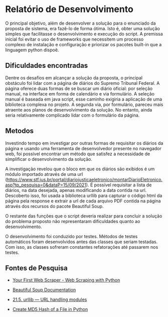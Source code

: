 # Relatório de Desenvolvimento

O principal objetivo, além de desenvolver a solução para o enunciado da proposta de sistema, era fazê-lo de forma ótima. Isto é, obter uma solução simples que facilitasse o desenvolvimento e execução do script. A premissa inicial foi evitar o uso de frameworks que necessitem um processo complexo de instalação e configuração e priorizar os pacotes built-in que a linguagem python dispoẽ.

## Dificuldades encontradas
Dentre os desafios em alcançar a solução da proposta, o principal obstáculo foi lidar com a página de diários do Supremo Tribunal Federal. A página oferece duas formas de se buscar um diário oficial: por seleção manual, na interface em forma de calendário e via formulário. A seleção manual é baseada em java script, esse caminho exigiria a aplicação de uma biblioteca complexa no projeto. A segunda via, por formulário, pareceu mais atraente aos planos de desenvolvimento da solução. No entanto, ainda seria  relativamente complicado lidar com o formulário da página. 


## Metodos
Investindo tempo em investigar por outras formas de requisitar os diários da página e usando uma ferramenta de desenvolvedor presente no navegador web, foi possível encontrar um método que satisfez a necessidade de simplificar o desenvolvimento da solução.

A investigação revelou que o bloco em que os diários são exibidos é um módulo importado através de uma url (https://www.stf.jus.br/portal/diariojusticaeletronico/montarDiarioEletronico.asp?tp_pesquisa=0&dataP=15/09/2021). É possível requisitar a lista de diários, na data desejada, apenas modificando a data contida na url. Descoberto isso, foi usada a biblioteca urllib para capturar o código html da página pela response e extrair a url de cada arquivo PDF contida na página através dos recursos do pacote Beautiful Soup.

O restante das funções que o script deveria realizar para concluir a solução do problema proposto não representaram dificuldades quanto ao desenvolvimento.

O desenvolvimento foi conduzido  por testes.  Métodos de testes automáticos foram desenvolvidos antes das classes que seriam testadas. Com isso, as classes sofreram constantes refatorações até passarem nos testes.


## Fontes de Pesquisa

- [Your First Web Scraper - Web Scraping with Python](https://www.oreilly.com/library/view/web-scraping-with/9781491910283/ch01.html)

- [Beautiful Soup Documentation](https://www.crummy.com/software/BeautifulSoup/bs4/doc/)

- [21.5. urllib — URL handling modules](https://docs.python.org/3.6/library/urllib.html)

- [Create MD5 Hash of a File in Python](https://debugpointer.com/create-md5-hash-of-a-file-in-python/)



